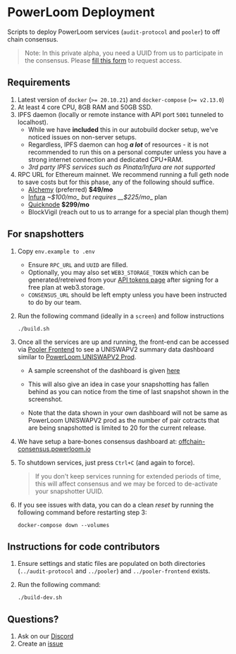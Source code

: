 # PowerLoom Deployment
Scripts to deploy PowerLoom services (`audit-protocol` and `pooler`) to off chain consensus.

> Note: In this private alpha, you need a UUID from us to participate in the consensus. Please [fill this form](https://powerloom.io/consensus-invite) to request access.

## Requirements

1. Latest version of `docker` (`>= 20.10.21`) and `docker-compose` (`>= v2.13.0`)
2. At least 4 core CPU, 8GB RAM and 50GB SSD.
3. IPFS daemon (locally or remote instance with API port `5001` tunneled to localhost).
    - While we have __included__ this in our autobuild docker setup, we've noticed issues on non-server setups.
    - Regardless, IPFS daemon can hog __*a lot*__ of resources - it is not recommended to run this on a personal computer unless you have a strong internet connection and dedicated CPU+RAM.
    - _3rd party IPFS services such as Pinata/Infura are not supported_
4. RPC URL for Ethereum mainnet. We recommend running a full geth node to save costs but for this phase, any of the following should suffice.
    - [Alchemy](https://alchemy.com/?r=15ce6db6d0a109d5) (preferred) __$49/mo__
    - [Infura](https://infura.io) _~$100/mo_ but requires __$225/mo__ plan
    - [Quicknode](https://www.quicknode.com?tap_a=67226-09396e&tap_s=3491854-f4a458) __$299/mo__
    - BlockVigil (reach out to us to arrange for a special plan though them)

## For snapshotters

1. Copy `env.example to .env`
    - Ensure `RPC_URL` and `UUID` are filled.
    - Optionally, you may also set `WEB3_STORAGE_TOKEN` which can be generated/retreived from your [API tokens page](https://web3.storage/tokens/?create=true) after signing for a free plan at web3.storage.
    - `CONSENSUS_URL` should be left empty unless you have been instructed to do by our team.

2. Run the following command (ideally in a `screen`) and follow instructions

    `./build.sh`

3. Once all the services are up and running, the front-end can be accessed via [Pooler Frontend](http://localhost:3000) to see a UNISWAPV2 summary data dashboard similar to [PowerLoom UNISWAPV2 Prod](https://uniswapv2.powerloom.io/).
    - A sample screenshot of the dashboard is given [here](./sample_images/pooler-frontend.jpg)

    - This will also give an idea in case your snapshotting has fallen behind as you can notice from the time of last snapshot shown in the screenshot.

    - Note that the data shown in your own dashboard will not be same as PowerLoom UNISWAPV2 prod as the number of pair cotracts that are being snapshotted is limited to 20 for the current release.

4. We have setup a bare-bones consensus dashboard at: [offchain-consensus.powerloom.io](https://offchain-consensus.powerloom.io/)

5. To shutdown services, just press `Ctrl+C` (and again to force).

    > If you don't keep services running for extended periods of time, this will affect consensus and we may be forced to de-activate your snapshotter UUID.
    
6. If you see issues with data, you can do a clean *reset* by running the following command before restarting step 3:

    `docker-compose down --volumes`

## Instructions for code contributors

1. Ensure settings and static files are populated on both directories (`../audit-protocol` and `../pooler`) and `../pooler-frontend` exists.

2. Run the following command:

    `./build-dev.sh`

## Questions?
1. Ask on our [Discord](https://discord.com/channels/777248105636560948/1063022869040353300)
2. Create an [issue](https://github.com/PowerLoom/deploy/issues/new)
